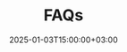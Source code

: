 ---
weight: 10000
title: "FAQs"
description: "Your Go-To Resource for Frequently Asked Questions in Higher Education"
icon: quiz
date: 2025-01-03T15:00:00+03:00
---